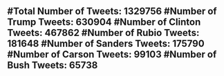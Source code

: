 #Total Number of Tweets: 1329756 
#Number of Trump Tweets: 630904
#Number of Clinton Tweets: 467862
#Number of Rubio Tweets: 181648
#Number of Sanders Tweets: 175790
#Number of Carson Tweets: 99103
#Number of Bush Tweets: 65738
---
